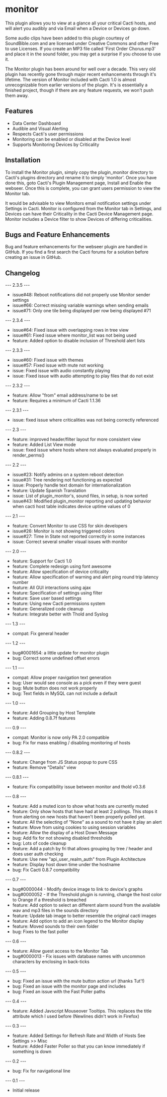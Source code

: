 # monitor

This plugin allows you to view at a glance all your critical Cacti hosts, and will alert you audibly and via Email when a Device or Devices go down.

Some audio clips have been added to this plugin courtesy of SoundBible.com and are licensed under Creative Commons and other Free to use Licenses.  If you create an MP3 file called 'First Order Chorus.mp3' and place it in the sound folder, you may get a surprise if you choose to use it.

The Monitor plugin has been around for well over a decade.  This very old plugin has recently gone through major recent enhancements through it's lifetime.  The version of Monitor included with Cacti 1.0 is almost unrecognizable from earlier versions of the plugin.  It's is essentially a finished project, though if there are any feature requests, we won't push them away.

## Features

* Data Center Dashboard
* Audible and Visual Alerting
* Respects Cacti's user permissions
* Monitoring can be enabled or disabled at the Device level
* Supports Monitoring Devices by Criticality

## Installation

To install the Monitor plugin, simply copy the plugin_monitor directory to Cacti's plugins directory and rename it to simply 'monitor'. Once you have done this, goto Cacti's Plugin Management page, Install and Enable the webseer. Once this is complete, you can grant users permission to view the Monitor tab.

It would be advisable to view Monitors email notification settings under Settings in Cacti.  Monitor is configured from the Monitor tab in Settings, and Devices can have their Criticality in the Cacti Device Management page.  Monitor includes a Device filter to show Devices of differing criticalities.

## Bugs and Feature Enhancements

Bug and feature enhancements for the webseer plugin are handled in GitHub. If you find a first search the Cacti forums for a solution before creating an issue in GitHub.

## Changelog
--- 2.3.5 ---
* issue#48: Reboot notifications did not properly use Monitor sender settings
* issue#66: Correct missing variable warnings when sending emails
* issue#71: Only one tile being displayed per row being displayed #71

--- 2.3.4 ---
* issue#64: Fixed issue with overlapping rows in tree view
* issue#61: Fixed issue where monitor_list was not being used
* feature: Added option to disable inclusion of Threshold alert lists

--- 2.3.3 ---
* issue#60: Fixed issue with themes
* issue#57: Fixed issue with mute not working
* issue: Fixed issue with audio constantly playing
* issue: Fixed issue with audio attempting to play files that do not exist

--- 2.3.2 ---
* feature: Allow "from" email address/name to be set
* feature: Requires a minimum of Cacti 1.1.36

--- 2.3.1 ---
* issue: fixed issue where criticalities was not being correctly referenced

--- 2.3 ---
* feature: improved header/filter layout for more consistent view
* feature: Added List View mode
* issue: fixed issue where hosts where not always evaluated properly in render_perms()

--- 2.2 ---
* issue#23: Notify admins on a system reboot detection
* issue#31: Tree rendering not functioning as expected
* issue: Properly handle text domain for internationalization
* feature: Update Spanish Translation
* issue: List of plugin_monitor's, sound files, in setup, is now sorted
* issue#43: Modified plugin_monitor reporting and updating behavior when cacti host table indicates device uptime values of 0

--- 2.1 ---
* feature: Convert Monitor to use CSS for skin developers
* issue#26: Monitor is not showing triggered colors
* issue#27: Time in State not reported correctly in some instances
* issue: Correct several smaller visual issues with monitor

--- 2.0 ---
* feature: Support for Cacti 1.0
* feature: Complete redesign using font awesome
* feature: Allow specification of device criticality
* feature: Allow specification of warning and alert ping round trip latency number
* feature: All GUI interactions using ajax
* feature: Specification of settings using filter
* feature: Save user based settings
* feature: Using new Cacti permissions system
* feature: Generalized code cleanup
* feature: Integrate better with Thold and Syslog

--- 1.3 ---
* compat: Fix general header

--- 1.2 ---
* bug#0001654: a little update for monitor plugin 
* bug: Correct some undefined offset errors

--- 1.1 ---
* compat: Allow proper navigation text generation
* bug: User would see console as a pick even if they were guest
* bug: Mute button does not work properly
* bug: Text fields in  MySQL can not include a default

--- 1.0 ---
* feature: Add Grouping by Host Template
* feature: Adding 0.8.7f features

--- 0.9 ---
* compat: Monitor is now only PA 2.0 compatible
* bug: Fix for mass enabling / disabling monitoring of hosts

--- 0.8.2 ---
* feature: Change from JS Status popup to pure CSS
* feature: Remove "Details" view

--- 0.8.1 ---
* feature: Fix compatibility issue between monitor and thold v0.3.6

--- 0.8 ---
* feature: Add a muted icon to show what hosts are currently muted
* feature: Only show hosts that have had at least 2 pollings.  This stops it from alerting on new hosts that haven't been properly polled yet.
* feature: All the selecting of "None" as a sound to not have it play an alert
* feature: Move from using cookies to using session variables
* feature: Allow the display of a Host Down Message
* bug: Add fix for not showing disabled thresholds
* bug: Lots of code cleanup
* feature: Add a patch by fri that allows grouping by tree / header and does user auth checking
* feature: Use new "api_user_realm_auth" from Plugin Architecture
* feature: Display host down time under the hostname
* bug: Fix Cacti 0.8.7 compatibility

--- 0.7 ---
* bug#0000044 - Modify device image to link to device's graphs
* bug#0000052 - If the Threshold plugin is running, change the host color to Orange if a threshold is breached
* feature: Add option to select an different alarm sound from the available wav and mp3 files in the sounds directory
* feature: Update tab image to better resemble the original cacti images
* feature: Add option to add an icon legend to the Monitor display
* feature: Moved sounds to their own folder
* bug: Fixes to the fast poller

--- 0.6 ---
* feature: Allow guest access to the Monitor Tab
* bug#0000013 - Fix issues with database names with uncommon characters by enclosing in back-ticks

--- 0.5 ---
* bug: Fixed an issue with the mute button action url (thanks Tut'!)
* bug: Fixed an issue with the monitor page and includes
* bug: Fixed an issue with the Fast Poller paths

--- 0.4 ---
* feature: Added Javscript Mouseover Tooltips.  This replaces the title attribute which I used before (Newlines didn't work in Firefox)

--- 0.3 ---
* feature: Added Settings for Refresh Rate and Width of Hosts See Settings >> Misc
* feature: Added Faster Poller so that you can know immediately if something is down
           
--- 0.2 ---
* bug: Fix for navigational line

--- 0.1 ---
* Initial release
